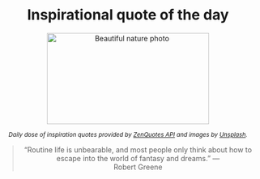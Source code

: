 
<div align="center">

# Inspirational quote of the day

<img src="./data/photo.jpeg" alt="Beautiful nature photo" width="320" height="180">

<sub><i>Daily dose of inspiration quotes provided by [ZenQuotes API](https://zenquotes.io/) and images by [Unsplash](https://unsplash.com/).</i></sub>


<blockquote>&ldquo;Routine life is unbearable, and most people only think about how to escape into the world of fantasy and dreams.&rdquo; &mdash; <footer>Robert Greene</footer></blockquote>

</div>
